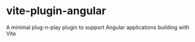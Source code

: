 # vite-plugin-angular
A minimal plug-n-play plugin to support Angular applications building with Vite
